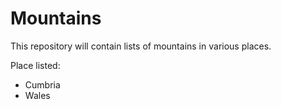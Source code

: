 Mountains
=========

This repository will contain lists of mountains in various places.

Place listed:

* Cumbria
* Wales
